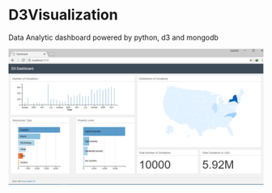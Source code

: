 # D3Visualization
Data Analytic dashboard powered by python, d3 and mongodb

![alt text](https://github.com/pmwachira/D3Visualization/blob/master/static/img/d3%20%20visualization.PNG)
